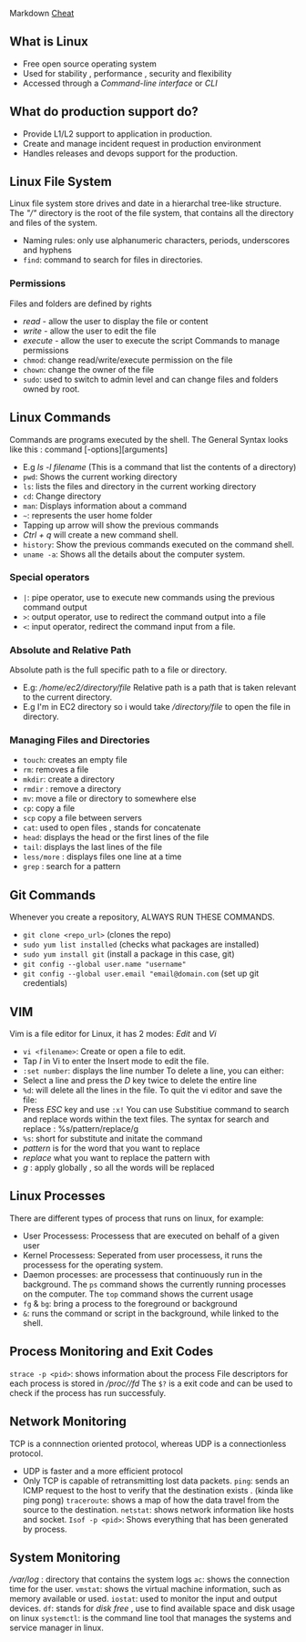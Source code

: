 Markdown [Cheat](https://www.markdownguide.org/basic-syntax/#images-1)

## What is Linux 
- Free open source operating system
- Used for stability , performance , security and flexibility
- Accessed through a *Command-line interface* or *CLI*

## What do production support do?
- Provide L1/L2 support to application in production.
- Create and manage incident request in production environment
- Handles releases and devops support for the production.

## Linux File System
Linux file system store drives and date in a hierarchal tree-like structure.
The *"/"* directory is the root of the file system, that contains all the directory and files of the system.
- Naming rules: only use alphanumeric characters, periods, underscores and hyphens
- `find`: command to search for files in directories.

### Permissions
Files and folders are defined by rights
- *read* - allow the user to display the file or content
- *write* - allow the user to edit the file
- *execute* - allow the user to execute the script
Commands to manage permissions
- `chmod`: change read/write/execute permission on the file
- `chown`: change the owner of the file
- `sudo`: used to switch to admin level and can change files and folders owned by root.

## Linux Commands
Commands are programs executed by the shell. The General Syntax looks like this : command [-options][arguments]
- E.g *ls -l filename* (This is a command that list the contents of a directory)
- `pwd`: Shows the current working directory
- `ls`: lists the files and directory in the current working directory
- `cd`: Change directory
- `man`: Displays information about a command 
- `~`: represents the user home folder
- Tapping up arrow will show the previous commands
- *Ctrl + q* will create a new command shell.
- `history`: Show the previous commands executed on the command shell.
- `uname -a`: Shows all the details about the computer system.

### Special operators
- `|`: pipe operator, use to execute new commands using the previous command output
- `>`: output operator, use to redirect the command output into a file
- `<`: input operator, redirect the command input from a file.

### Absolute and Relative Path
Absolute path is the full specific path to a file or directory.
- E.g: */home/ec2/directory/file*
Relative path is a path that is taken relevant to the current directory.
- E.g I'm in EC2 directory so i would take */directory/file* to open the file in directory.

### Managing Files and Directories
- `touch`: creates an empty file
- `rm`: removes a file
- `mkdir`: create a directory 
- `rmdir` : remove a directory
- `mv`: move a file or directory to somewhere else
- `cp`: copy a file
- `scp` copy a file between servers
- `cat`: used to open files , stands for concatenate
- `head`: displays the head or the first lines of the file
- `tail`: displays the last lines of the file
- `less/more` : displays files one line at a time
- `grep` : search for a pattern

## Git Commands
Whenever you create a repository, ALWAYS RUN THESE COMMANDS.
- `git clone <repo_url>` (clones the repo)
- `sudo yum list installed` (checks what packages are installed)
- `sudo yum install git` (install a package in this case, git)
- `git config --global user.name "username"`
- `git config --global user.email "email@domain.com` (set up git credentials)

## VIM
Vim is a file editor for Linux, it has 2 modes: *Edit* and *Vi*
- `vi <filename>`: Create or open a file to edit.
- Tap *I* in Vi to enter the Insert mode to edit the file.
- `:set number`: displays the line number 
To delete a line, you can either:
- Select a line and press the *D* key twice to delete the entire line
- `%d`: will delete all the lines in the file.
To quit the vi editor and save the file:
- Press *ESC* key and use `:x!`
You can use Substitiue command to search and replace words within the text files. The syntax for search and replace : %s/pattern/replace/g
- `%s`: short for substitute and initate the command
- *pattern* is for the word that you want to replace
- *replace* what you want to replace the pattern with
- *g* : apply globally , so all the words will be replaced

## Linux Processes
There are different types of process that runs on linux, for example:
- User Processess: Processess that are executed on behalf of a given user
- Kernel Processess: Seperated from user processess, it runs the processess for the operating system.
- Daemon processes: are processess that continuously run in the background.
The `ps` command shows the currently running processes on the computer.
The `top` command shows the current usage 
- `fg` & `bg`: bring a process to the foreground or background
- `&`: runs the command or script in the background, while linked to the shell.

## Process Monitoring and Exit Codes
`strace -p <pid>`: shows information about the process
File descriptors for each process is stored in */proc/<pid>/fd*
The `$?` is a exit code and can be used to check if the process has run successfuly.

## Network Monitoring 
TCP is a connnection oriented protocol, whereas UDP is a connectionless protocol.
- UDP is faster and a more efficient protocol
- Only TCP is capable of retransmitting lost data packets.
`ping`: sends an ICMP request to the host to verify that the destination exists . (kinda like ping pong)
`traceroute`: shows a map of how the data travel from the source to the destination.
`netstat`: shows network information like hosts and socket.
`Isof -p <pid>`: Shows everything that has been generated by process.

## System Monitoring
*/var/log* : directory that contains the system logs
`ac`: shows the connection time for the user.
`vmstat`: shows the virtual machine information, such as memory available or used.
`iostat`: used to monitor the input and output devices.
`df`: stands for *disk free* , use to find available space and disk usage on linux
`systemctl`: is the command line tool that manages the systems and service manager in linux.
